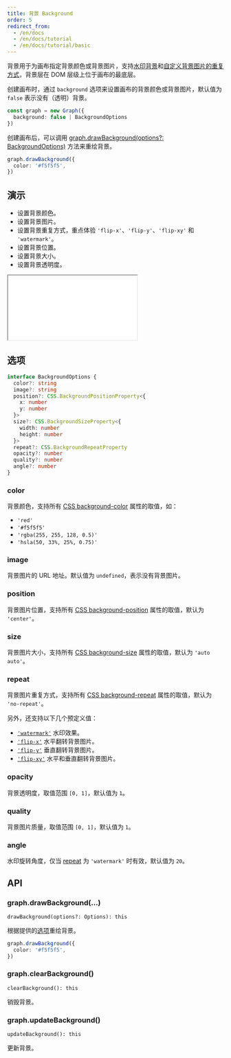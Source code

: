 ```yaml
---
title: 背景 Background
order: 5
redirect_from:
  - /en/docs
  - /en/docs/tutorial
  - /en/docs/tutorial/basic
---
```


背景用于为画布指定背景颜色或背景图片，支持[水印背景](#repeat)和[自定义背景图片的重复方式](/en/docs/api/registry/background#registry)，背景层在 DOM 层级上位于画布的最底层。

创建画布时，通过 `background` 选项来设置画布的背景颜色或背景图片，默认值为 `false` 表示没有（透明）背景。

```ts
const graph = new Graph({
  background: false | BackgroundOptions
})
```

创建画布后，可以调用 [graph.drawBackground(options?: BackgroundOptions)](#graphdrawbackgroundoptions-backgroundoptions) 方法来重绘背景。

```ts
graph.drawBackground({
  color: '#f5f5f5',
})
```

## 演示

- 设置背景颜色。
- 设置背景图片。
- 设置背景重复方式，重点体验 `'flip-x'`、`'flip-y'`、`'flip-xy'` 和 `'watermark'`。
- 设置背景位置。
- 设置背景大小。
- 设置背景透明度。

<iframe src="/demos/tutorial/basic/background/playground"></iframe>

## 选项

```ts
interface BackgroundOptions {
  color?: string
  image?: string
  position?: CSS.BackgroundPositionProperty<{
    x: number
    y: number
  }>
  size?: CSS.BackgroundSizeProperty<{
    width: number
    height: number
  }>
  repeat?: CSS.BackgroundRepeatProperty
  opacity?: number
  quality?: number
  angle?: number
}
```

### color

背景颜色，支持所有 [CSS background-color](https://developer.mozilla.org/en-US/docs/Web/CSS/background-color) 属性的取值，如：
  - `'red'`
  - `'#f5f5f5'`
  - `'rgba(255, 255, 128, 0.5)'`
  - `'hsla(50, 33%, 25%, 0.75)'`

### image 

背景图片的 URL 地址。默认值为 `undefined`，表示没有背景图片。

### position 

背景图片位置，支持所有 [CSS background-position](https://developer.mozilla.org/en-US/docs/Web/CSS/background-position) 属性的取值，默认为 `'center'`。

### size 

背景图片大小，支持所有 [CSS background-size](https://developer.mozilla.org/en-US/docs/Web/CSS/background-size) 属性的取值，默认为 `'auto auto'`。

### repeat 

背景图片重复方式，支持所有 [CSS background-repeat](https://developer.mozilla.org/en-US/docs/Web/CSS/background-repeat) 属性的取值，默认为 `'no-repeat'`。

另外，还支持以下几个预定义值：

- [`'watermark'`](/en/docs/api/registry/background#watermark) 水印效果。
- [`'flip-x'`](/en/docs/api/registry/background#flip-x) 水平翻转背景图片。
- [`'flip-y'`](/en/docs/api/registry/background#flip-y) 垂直翻转背景图片。
- [`'flip-xy'`](/en/docs/api/registry/background#flip-xy) 水平和垂直翻转背景图片。

### opacity 

背景透明度，取值范围 `[0, 1]`，默认值为 `1`。

### quality 

背景图片质量，取值范围 `[0, 1]`，默认值为 `1`。

### angle

水印旋转角度，仅当 [repeat](#repeat) 为 `'watermark'` 时有效，默认值为 `20`。

## API

### graph.drawBackground(...)

```sign
drawBackground(options?: Options): this
```

根据提供的[选项](#选项-backgroundoptions)重绘背景。

```ts
graph.drawBackground({
  color: '#f5f5f5',
})
```

### graph.clearBackground()

```sign
clearBackground(): this
```

销毁背景。

### graph.updateBackground()

```sign
updateBackground(): this
```

更新背景。

